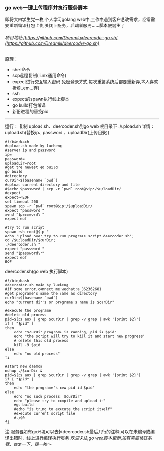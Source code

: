 ### go web一键上传程序并执行服务脚本

即将大四学生党一枚,个人学习golang web中,工作中遇到客户总改需求，经常需要重新编译打包上传,关闭旧服务，启动新服务......脚本便诞生了

###### 项目地址:[https://github.com/Dreamlu/deercoder-go.sh](https://github.com/Dreamlu/deercoder-go.sh)

原理：

 - shell命令
 - scp远程复制(liunx通用命令)
 - expect进行交互输入密码(免密登录方式,每次重装系统后都要重新弄,本人喜欢折腾..em...弃)
 - ssh
 - expect的spawn执行线上脚本
 - go build打包编译
 - 新旧进程的替换pid
 

----------
运行：
复制 upload.sh、deercoder.sh到go web 根目录下
./upload.sh
详情：
upload.sh(替换ip、password 、uploadDir(上传目录))

```
#!/bin/bash
#upload.sh made by lucheng
#server ip and password
ip=
password=
uploadDir=root
#get the newest go build
go build
#directory
curDir=$(basename `pwd`)
#upload current directory and file
#$echo $password | scp -r `pwd` root@$ip:/$uploadDir/
#expect
expect<<EOF
set timeout 200
spawn scp -r `pwd` root@$ip:/$uploadDir/
expect "password:" 
send "$password\r"
expect eof

#try to run script
spawn ssh root@$ip "
echo 'upload over,try to run progress script deercoder.sh';
cd /$uploadDir/$curDir;
./deercoder.sh "
expect "password:" 
send "$password\r"
expect eof
EOF
```
deercoder.sh(go web 执行脚本)

```
#!/bin/bash
#deercoder.sh made by lucheng
#if some error,connect me:wechat:a_862362681
#get programe's name the same as directory
curDir=$(basename `pwd`)
echo "current dir's or programe's name is $curDir"

#execute the programe
#delete old process
pid=$(ps aux | grep $curDir | grep -v grep | awk '{print $2}')
if [ "$pid" ]
then
    echo "$curDir programe is running, pid is $pid"
    echo "the script will try to kill it and start new progress"
    # delete this old process
    kill -9 $pid
else
    echo "no old process"
fi

#start new daemon	
nohup ./$curDir &
pid=$(ps aux | grep $curDir | grep -v grep | awk '{print $2}')
if [ "$pid" ]
then
    echo "the programe's new pid id $pid"
else
    echo "no such process: $curDir"
    echo "please try to compile and upload it"
    #go build
    #echo "is tring to execute the script itself"
    #execute current script file
    #./$0
fi
```
注:服务器如有go环境可以去掉deercoder.sh最后几行的注释,可以在未编译或编译出错时，线上进行编译执行服务
*欢迎关注,go web脚本更新,如有需要请联系我，star一下，猿一枚～*